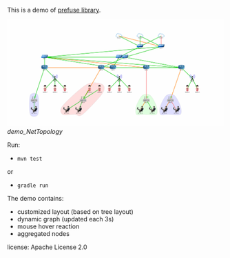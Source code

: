 This is a demo of [prefuse library](http://prefuse.org/).

![](images/NetTopology.gif)
*demo_NetTopology*

Run:

 - `mvn test`

or

 - `gradle run`

The demo contains:
- customized layout (based on tree layout)
- dynamic graph (updated each 3s)
- mouse hover reaction
- aggregated nodes

license: Apache License 2.0
